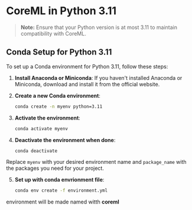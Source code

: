 # CoreML in Python 3.11

> **Note:** Ensure that your Python version is at most 3.11 to maintain compatibility with CoreML.

## Conda Setup for Python 3.11

To set up a Conda environment for Python 3.11, follow these steps:

1. **Install Anaconda or Miniconda**: If you haven't installed Anaconda or Miniconda, download and install it from the official website.

2. **Create a new Conda environment**:
    ```bash
    conda create -n myenv python=3.11
    ```

3. **Activate the environment**:
    ```bash
    conda activate myenv
    ```

4. **Deactivate the environment when done**:
    ```bash
    conda deactivate
    ```

Replace `myenv` with your desired environment name and `package_name` with the packages you need for your project.

5. **Set up with conda envrionment file**:
    ```bash
    conda env create -f environment.yml
    ```
environment will be made named witth **coreml**